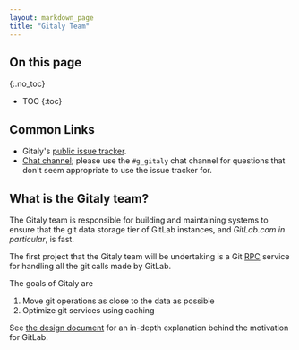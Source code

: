 ```yaml
---
layout: markdown_page
title: "Gitaly Team"
---
```


## On this page
{:.no_toc}

- TOC
{:toc}

## Common Links

- Gitaly's [public issue tracker](https://gitlab.com/gitlab-org/gitaly/issues/index.html.md/index.html.md).
- [Chat channel](https://gitlab.slack.com/archives/g_gitaly/index.html.md); please use the `#g_gitaly` chat channel for questions that don't seem appropriate to use the issue tracker for.

## What is the Gitaly team?

The Gitaly team is responsible for building and maintaining systems to ensure that the git data storage tier of GitLab instances, and _GitLab.com in particular_, is fast.

The first project that the Gitaly team will be undertaking is a Git [RPC](https://en.wikipedia.org/wiki/Remote_procedure_call/index.html.md) service for handling all the git calls made by GitLab.

The goals of Gitaly are

1. Move git operations as close to the data as possible
1. Optimize git services using caching

See [the design document](https://gitlab.com/gitlab-org/gitaly/tree/master#reason/index.html.md) for an in-depth explanation behind the motivation for GitLab.
